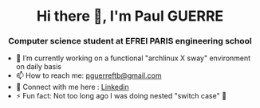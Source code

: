 <h1 align="center">Hi there 👋, I'm Paul GUERRE</h1>
<h3 align="center">Computer science student at EFREI PARIS engineering school</h3>

- 🔭 I’m currently working on a functional "archlinux X sway" environment on daily basis
- 📫 How to reach me: pguerreftb@gmail.com
- 📘 Connect with me here : <a href="https://www.linkedin.com/in/paul-guerre" target="blank">Linkedin</a>
- ⚡ Fun fact: Not too long ago I was doing nested "switch case" 🤡
